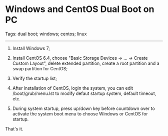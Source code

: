 # Windows and CentOS Dual Boot on PC
Tags: dual boot; windows; centos; linux

------

1. Install Windows 7;

1. Install CentOS 6.4, choose "Basic Storage Devices -> ... -> Create Custom Layout",
delete extended partition, create a root partition and a swap partition for CentOS;

1. Verify the startup list;

1. After installation of CentOS, login the system,
you can edit /boot/grub/menu.lst to modify defaut startup system, default timeout, etc.

1. During system startup, press up/down key before countdown over
to activate the system boot menu to choose Windows or CentOS for startup.

That's it.
